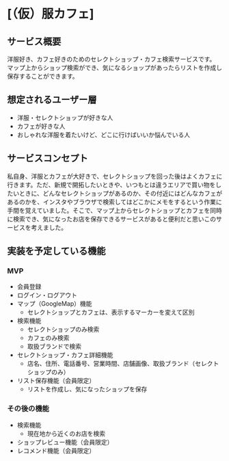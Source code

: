 # [（仮）服カフェ]

## サービス概要
洋服好き、カフェ好きのためのセレクトショップ・カフェ検索サービスです。
マップ上からショップ検索ができ、気になるショップがあったらリストを作成し保存することができます。

## 想定されるユーザー層
- 洋服・セレクトショップが好きな人
- カフェが好きな人
- おしゃれな洋服を着たいけど、どこに行けばいいか悩んでいる人

## サービスコンセプト
私自身、洋服とカフェが大好きで、セレクトショップを回った後はよくカフェに行きます。ただ、新規で開拓したいときや、いつもとは違うエリアで買い物をしたいときに、どんなセレクトショップがあるのか、その付近にはどんなカフェがあるのかを、インスタやブラウザで検索してはどこかにメモをするという作業に手間を覚えていました。そこで、マップ上からセレクトショップとカフェを同時に検索でき、気になったお店を保存できるサービスがあると便利だと思いこのサービスを考えました。

## 実装を予定している機能
### MVP
- 会員登録
- ログイン・ログアウト
- マップ（GoogleMap）機能
	- セレクトショップとカフェは、表示するマーカーを変えて区別
- 検索機能
	- セレクトショップのみ検索
	- カフェのみ検索
	- 取扱ブランドで検索
- セレクトショップ・カフェ詳細機能
	- 店名、住所、電話番号、営業時間、店舗画像、取扱ブランド（セレクトショップのみ）
- リスト保存機能（会員限定）
	- リストを作成し、気になったショップを保存

### その後の機能
- 検索機能
	- 現在地から近くのお店を検索
- ショップレビュー機能（会員限定）
- レコメンド機能（会員限定）
